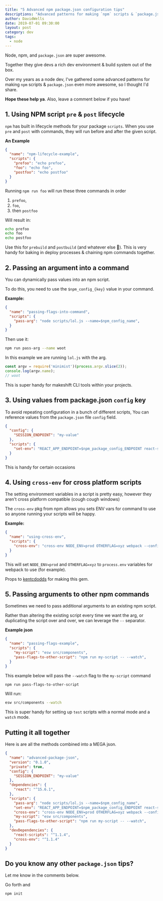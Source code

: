 ```yaml
---
title: "5 Advanced npm package.json configuration tips"
descriptions: "Advanced patterns for making `npm` scripts & `package.json` even more awesome"
author: DavidWells
date: 2019-07-01 09:30:00
layout: post
category: dev
tags:
  - node
---
```


Node, npm, and `package.json` are super awesome.

Together they give devs a rich dev environment & build system out of the box.

Over my years as a node dev, I've gathered some advanced patterns for making `npm` scripts & `package.json` even more awesome, so I thought I'd share.

**Hope these help ya**. Also, leave a comment below if you have!

## 1. Using NPM script `pre` & `post` lifecycle

`npm` has built in lifecycle methods for your package `scripts`. When you use `pre` and `post` with commands, they will run before and after the given script.

**An Example**

```json
{
  "name": "npm-lifecycle-example",
  "scripts": {
    "prefoo": "echo prefoo",
    "foo": "echo foo",
    "postfoo": "echo postfoo"
  }
}
```

Running `npm run foo` will run these three commands in order

1. `prefoo`,
2. `foo`,
3. then `postfoo`

Will result in:

```bash
echo prefoo
echo foo
echo postfoo
```

Use this for `prebuild` and `postbuild` (and whatever else 🌈). This is very handy for baking in deploy processes & chaining npm commands together.

## 2. Passing an argument into a command

You can dynamically pass values into an npm script.

To do this, you need to use the `$npm_config_{key}` value in your command.

**Example:**

```json
{
  "name": "passing-flags-into-command",
  "scripts": {
    "pass-arg": "node scripts/lol.js --name=$npm_config_name",
  }
}
```

Then use it:

```bash
npm run pass-arg --name woot
```

In this example we are running `lol.js` with the arg.

```js
const argv = require('minimist')(process.argv.slice(2));
console.log(argv.name);
// woot
```

This is super handy for makeshift CLI tools within your projects.

## 3. Using values from package.json `config` key

To avoid repeating configuration in a bunch of different scripts, You can reference values from the `package.json` file `config` field.

```json
{
  "config": {
    "SESSION_ENDPOINT": "my-value"
  },
  "scripts": {
    "set-env": "REACT_APP_ENDPOINT=$npm_package_config_ENDPOINT react-scripts start"
  }
}
```

This is handy for certain occasions

## 4. Using `cross-env` for cross platform scripts

The setting environment variables in a script is pretty easy, however they aren't cross platform compatible (cough cough windows)

The `cross-env` pkg from npm allows you sets ENV vars for command to use so anyone running your scripts will be happy.

**Example:**

```json
{
  "name": "using-cross-env",
  "scripts": {
    "cross-env": "cross-env NODE_ENV=prod OTHERFLAG=xyz webpack --config webpack.js",
  }
}
```

This will set `NODE_ENV=prod` and `OTHERFLAG=xyz` to `process.env` variables for webpack to use (for example).

Props to [kentcdodds](https://twitter.com/kentcdodds) for making this gem.

## 5. Passing arguments to other npm commands

Sometimes we need to pass additional arguments to an existing npm script.

Rather than altering the existing script every time we want the arg, or duplicating the script over and over, we can leverage the `--` separator.

**Example json**

```json
{
  "name": "passing-flags-example",
  "scripts": {
    "my-script": "esw src/components",
    "pass-flags-to-other-script": "npm run my-script -- --watch",
  }
}
```

This example below will pass the `--watch` flag to the `my-script` command

```bash
npm run pass-flags-to-other-script
```

Will run:

```bash
esw src/components --watch
```

This is super handy for setting up `test` scripts with a normal mode and a `watch` mode.

## Putting it all together

Here is are all the methods combined into a MEGA json.

```json
{
  "name": "advanced-package-json",
  "version": "0.1.0",
  "private": true,
  "config": {
    "SESSION_ENDPOINT": "my-value"
  },
  "dependencies": {
    "react": "^15.6.1",
  },
  "scripts": {
    "pass-arg": "node scripts/lol.js --name=$npm_config_name",
    "set-env": "REACT_APP_ENDPOINT=$npm_package_config_ENDPOINT react-scripts start",
    "cross-env": "cross-env NODE_ENV=prod OTHERFLAG=xyz webpack --config webpack.js",
    "my-script": "esw src/components",
    "pass-flags-to-other-script": "npm run my-script -- --watch",
  },
  "devDependencies": {
    "react-scripts": "^1.1.4",
    "cross-env": "^1.1.4"
  }
}
```

## Do you know any other `package.json` tips?

Let me know in the comments below.

Go forth and

```
npm init
```
